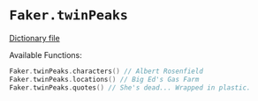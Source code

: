 # `Faker.twinPeaks`

[Dictionary file](../src/main/resources/locales/en/twin_peaks.yml)

Available Functions:  
```kotlin
Faker.twinPeaks.characters() // Albert Rosenfield
Faker.twinPeaks.locations() // Big Ed's Gas Farm
Faker.twinPeaks.quotes() // She's dead... Wrapped in plastic.
```
